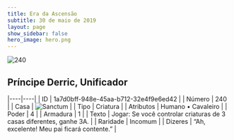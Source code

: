 ```yaml
---
title: Era da Ascensão
subtitle: 30 de maio de 2019
layout: page
show_sidebar: false
hero_image: hero.png
---
```


![240](https://cdn.keyforgegame.com/media/card_front/pt/435_240_6FFR72CX5W73_pt.png)

## Príncipe Derric, Unificador

|----|----|
| ID | 1a7d0bff-948e-45aa-b712-32e4f9e6ed42 |
| Número | 240 |
| Casa | ![Sanctum](https://archonarcana.com/images/thumb/c/c7/Sanctum.png/22px-Sanctum.png "Santuário") |
| Tipo | Criatura |
| Atributos | Humano • Cavaleiro |
| Poder | 4 |
| Armadura | 1 |
| Texto | Jogar: Se você controlar criaturas de  3 casas diferentes, ganhe 3A. |
| Raridade | Incomum |
| Dizeres | “Ah, excelente! Meu pai ficará contente.” |
